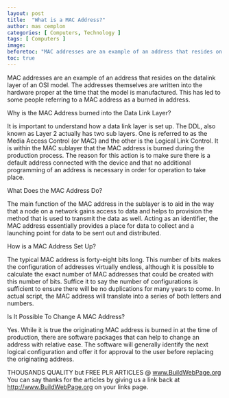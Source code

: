 ```yaml
---
layout: post
title:  "What is a MAC Address?"
author: mas cemplon
categories: [ Computers, Technology ]
tags: [ Computers ]
image: 
beforetoc: "MAC addresses are an example of an address that resides on the datalink layer of an OSI model.."
toc: true
---
```




MAC addresses are an example of an address that resides on the datalink layer of an OSI model. The addresses themselves are written into the hardware proper at the time that the model is manufactured. This has led to some people referring to a MAC address as a burned in address. 

Why is the MAC Address burned into the Data Link Layer?

It is important to understand how a data link layer is set up. The DDL, also known as Layer 2 actually has two sub layers. One is referred to as the Media Access Control (or MAC) and the other is the Logical Link Control. It is within the MAC sublayer that the MAC address is burned during the production process. The  reason for this action is to make sure there is a default address connected with the device and that no additional programming of an address is necessary in order for operation to take place. 

What Does the MAC Address Do?

The main function of the MAC address in the sublayer is to aid in the way that a node on a network gains access to data and helps to provision the method that is used to transmit the data as well. Acting as an identifier, the MAC address essentially provides a place for data to collect and a launching point for data to be sent out and distributed.  

How is a MAC Address Set Up?

The typical MAC address is forty-eight bits long. This number of bits makes the configuration of addresses virtually endless, although it is possible to calculate the exact number of MAC addresses that could be created with this number of bits. Suffice it to say the number of configurations is sufficient to ensure there will be no duplications for many years to come. In actual script, the MAC address will translate into a series of both letters and numbers. 

Is It Possible To Change A MAC Address?

Yes. While it is true the originating MAC address is burned in at the time of production, there are software packages that can help to change an address with relative ease. The software will generally identify the next logical configuration and offer it for approval to the user before replacing the originating address.


THOUSANDS QUALITY but FREE PLR ARTICLES @ www.BuildWebPage.org
You can say thanks for the articles by giving us a link back at http://www.BuildWebPage.org on your links page.
